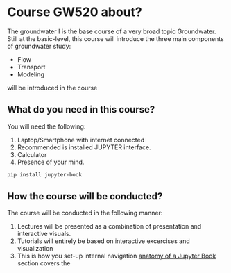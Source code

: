# Course GW520 about?

The groundwater I is the base course of a very broad topic Groundwater. Still at the basic-level, this course will introduce the three main components
of groundwater study: 
- Flow 
- Transport
- Modeling 

will be introduced in the course

## What do you need in this course?

You will need the following:

1. Laptop/Smartphone with internet connected
2. Recommended is installed JUPYTER interface.
3. Calculator
4. Presence of your mind.

```bash
pip install jupyter-book
```

## How the course will be conducted?

The course will be conducted in the following manner:

1. Lectures will be presented as a combination of presentation and interactive visuals.
2. Tutorials will entirely be based on interactive excercises and visualization 
3. This is how you set-up internal navigation [anatomy of a Jupyter Book](01-5_tour.html) section covers the







